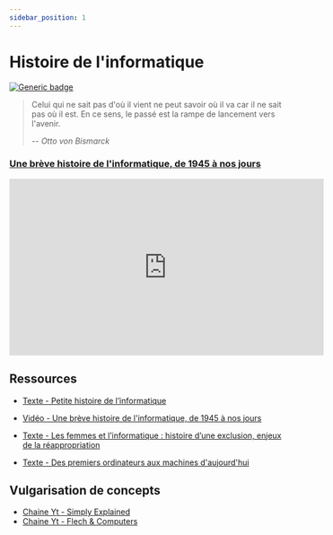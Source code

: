 ```yaml
---
sidebar_position: 1
---
```


# Histoire de l'informatique

[![Generic badge](https://img.shields.io/badge/Status-WIP-orange.svg)](https://shields.io/)

> Celui qui ne sait pas d'où il vient ne peut savoir où il va car il ne sait pas où il est. En ce sens, le passé est la rampe de lancement vers l'avenir.
>
> -- <cite>Otto von Bismarck</cite>

### [Une brève histoire de l'informatique, de 1945 à nos jours](https://https://youtu.be/dcN9QXxmRqk "Une brève histoire de l'informatique, de 1945 à nos jours")

<iframe width="560" height="315" src="https://www.youtube.com/embed/dcN9QXxmRqk" title="YouTube video player" frameborder="0" allow="accelerometer; autoplay; clipboard-write; encrypted-media; gyroscope; picture-in-picture" allowfullscreen></iframe>


##  Ressources

* [Texte - Petite histoire de l’informatique](https://www.bm-lyon.fr/nos-blogs/fablab/l-idee-du-mois/article/petite-histoire-de-l-informatique)

*  [Vidéo - Une brève histoire de l'informatique, de 1945 à nos jours](https://youtu.be/dcN9QXxmRqk)

* [Texte - Les femmes et l’informatique : histoire d’une exclusion, enjeux de la réappropriation](https://www.ritimo.org/Les-femmes-et-l-informatique-histoire-d-une-exclusion-enjeux-de-la)

* [Texte - Des premiers ordinateurs aux machines d'aujourd'hui](https://www.superprof.fr/blog/la-bible-des-informaticiens/)

## Vulgarisation de concepts

* [Chaine Yt - Simply Explained ](https://www.youtube.com/c/Savjee)
* [Chaine Yt -  Flech & Computers ](https://www.youtube.com/c/FlechComputers)

